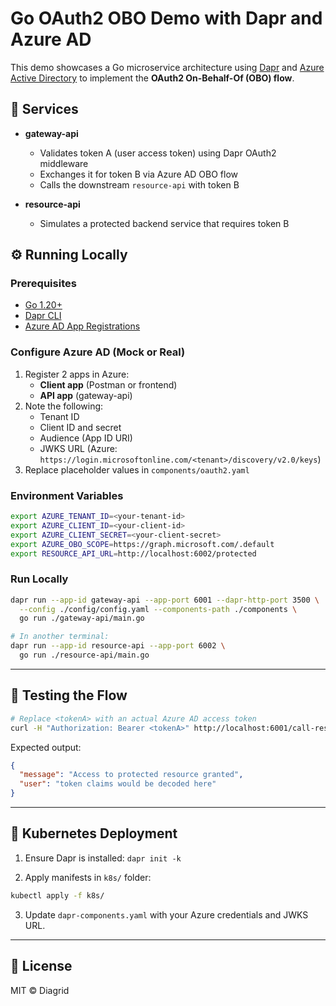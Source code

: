 # Go OAuth2 OBO Demo with Dapr and Azure AD

This demo showcases a Go microservice architecture using [Dapr](https://dapr.io/) and [Azure Active Directory](https://learn.microsoft.com/en-us/entra/identity-platform/) to implement the **OAuth2 On-Behalf-Of (OBO) flow**.

## 🧱 Services

- **gateway-api**
  - Validates token A (user access token) using Dapr OAuth2 middleware
  - Exchanges it for token B via Azure AD OBO flow
  - Calls the downstream `resource-api` with token B

- **resource-api**
  - Simulates a protected backend service that requires token B

## ⚙️ Running Locally

### Prerequisites

- [Go 1.20+](https://golang.org/dl/)
- [Dapr CLI](https://docs.dapr.io/getting-started/install-dapr/)
- [Azure AD App Registrations](https://learn.microsoft.com/en-us/entra/identity-platform/howto-create-app-registrations)

### Configure Azure AD (Mock or Real)

1. Register 2 apps in Azure:
   - **Client app** (Postman or frontend)
   - **API app** (gateway-api)
2. Note the following:
   - Tenant ID
   - Client ID and secret
   - Audience (App ID URI)
   - JWKS URL (Azure: `https://login.microsoftonline.com/<tenant>/discovery/v2.0/keys`)
3. Replace placeholder values in `components/oauth2.yaml`

### Environment Variables

```bash
export AZURE_TENANT_ID=<your-tenant-id>
export AZURE_CLIENT_ID=<your-client-id>
export AZURE_CLIENT_SECRET=<your-client-secret>
export AZURE_OBO_SCOPE=https://graph.microsoft.com/.default
export RESOURCE_API_URL=http://localhost:6002/protected
```

### Run Locally

```bash
dapr run --app-id gateway-api --app-port 6001 --dapr-http-port 3500 \
  --config ./config/config.yaml --components-path ./components \
  go run ./gateway-api/main.go

# In another terminal:
dapr run --app-id resource-api --app-port 6002 \
  go run ./resource-api/main.go
```

---

## 🧪 Testing the Flow

```bash
# Replace <tokenA> with an actual Azure AD access token
curl -H "Authorization: Bearer <tokenA>" http://localhost:6001/call-resource
```

Expected output:

```json
{
  "message": "Access to protected resource granted",
  "user": "token claims would be decoded here"
}
```

---

## 🚀 Kubernetes Deployment

1. Ensure Dapr is installed: `dapr init -k`

2. Apply manifests in `k8s/` folder:

```bash
kubectl apply -f k8s/
```

3. Update `dapr-components.yaml` with your Azure credentials and JWKS URL.

---

## 📄 License
MIT © Diagrid
